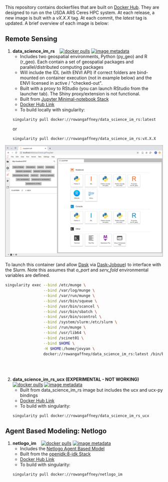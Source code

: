  This repository contains dockerfiles that are built on [Docker Hub](https://hub.docker.com/u/rowangaffney). They are designed to run on the USDA ARS Ceres HPC system. At each release, a new image is bult with a _vX.X.X_ tag. At each commit, the _latest_ tag is updated. A brief overview of each image is below:

## Remote Sensing

1. **data_science_im_rs**&nbsp;&nbsp;&nbsp;&nbsp;[![docker pulls](https://img.shields.io/docker/pulls/rowangaffney/data_science_im_rs.svg)](https://hub.docker.com/r/rowangaffney/data_science_im_rs/) [![image metadata](https://images.microbadger.com/badges/image/rowangaffney/data_science_im_rs.svg)](https://microbadger.com/images/rowangaffney/data_science_im_rs "rowangaffney/data_science_im_rs image metadata")
    - Includes two geospatial environments, Python (py_geo) and R (r_geo). Each contain a set of geospatial packages and parallel/distributed computing packages
    - Will include the IDL (with ENVI API) if correct folders are bind-mounted on container execution (not in example below) and the ENVI licensed in active / "checked-out".
    - Built with a proxy to RStudio (you can launch RStudio from the launcher tab). The Shiny proxy/extension is not functional.
    - Built from [Jupyter Minimal-notebook Stack](https://github.com/jupyter/docker-stacks/tree/master/minimal-notebook)
    - [Docker Hub Link](https://hub.docker.com/r/rowangaffney/data_science_im_rs)
    - To build locally with singularity:
    ```shell
    singularity pull docker://rowangaffney/data_science_im_rs:latest
    ```
    or
    ```shell
    singularity pull docker://rowangaffney/data_science_im_rs:vX.X.X
    ```
  <img src="/readme_images/data_science_im_rs_screenshot.png" width="600">
  
  To launch this container (and allow [Dask](https://distributed.dask.org/en/latest/) via [Dask-Jobque](https://jobqueue.dask.org/en/latest/)) to interface with the Slurm. Note this assumes that *o_port* and *serv_fold* environmental variables are defined.
  ```bash
  singularity exec --bind /etc/munge \
                   --bind /var/log/munge \
                   --bind /var/run/munge \
                   --bind /usr/bin/squeue \
                   --bind /usr/bin/scancel \
                   --bind /usr/bin/sbatch \
                   --bind /usr/bin/scontrol \
                   --bind /system/slurm:/etc/slurm \
                   --bind /run/munge \
                   --bind /usr/lib64 \
                   --bind /scinet01 \
                   --bind $HOME \
                   -H $HOME:/home/jovyan \
                   docker://rowangaffney/data_science_im_rs:latest /bin/bash -c 'unset XDG_RUNTIME_DIR && \
                                                                                 start.sh jupyter lab --notebook-dir=$serv_fold \
                                                                                 --no-browser --ip=$(hostname -i) \
                                                                                 --port=$o_port'
```

2. **data_science_im_rs_ucx (EXPERIMENTAL - NOT WORKING)**&nbsp;&nbsp;&nbsp;&nbsp;[![docker pulls](https://img.shields.io/docker/pulls/rowangaffney/data_science_im_rs_ucx.svg)](https://hub.docker.com/r/rowangaffney/data_science_im_rs_ucx/)  [![image metadata](https://images.microbadger.com/badges/image/rowangaffney/data_science_im_rs_ucx.svg)](https://microbadger.com/images/rowangaffney/data_science_im_rs_ucx "rowangaffney/data_science_im_rs_ucx image metadata")
    - Built from data_science_im_rs image but includes the ucx and ucx-py bindings
    - [Docker Hub Link](https://hub.docker.com/r/rowangaffney/data_science_im_rs)
    - To build with singularity:
    ```shell
    singularity pull docker://rowangaffney/data_science_im_rs_ucx

## Agent Based Modeling: Netlogo

1. **netlogo_im**&nbsp;&nbsp;&nbsp;&nbsp;[![docker pulls](https://img.shields.io/docker/pulls/rowangaffney/netlogo_im.svg)](https://hub.docker.com/r/rowangaffney/netlogo_im1/) [![image metadata](https://images.microbadger.com/badges/image/rowangaffney/netlogo_im.svg)](https://microbadger.com/images/rowangaffney/netlogo_im "rowangaffney/netlogo_im image metadata")
    - Includes the [Netlogo Agent Based Model](https://ccl.northwestern.edu/netlogo/)
    - Built from the [openjdk:8-jdk Stack](https://github.com/docker-library/docs/blob/master/openjdk/README.md#supported-tags-and-respective-dockerfile-links)
    - [Docker Hub Link](https://hub.docker.com/repository/docker/rowangaffney/netlogo_im)
    - To build with singularity:
    ```shell
    singularity pull docker://rowangaffney/netlogo_im
    ```
